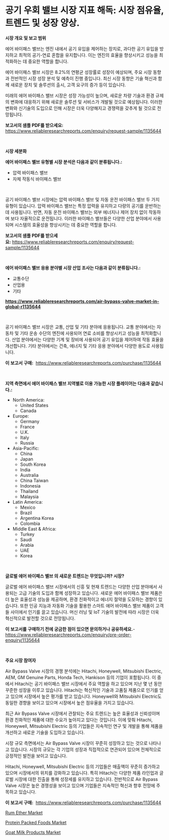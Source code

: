<p><h1>공기 우회 밸브 시장 지표 해독: 시장 점유율, 트렌드 및 성장 양상.</h1></p><p><strong>시장 개요 및 보고 범위</strong></p>
<p><p>에어 바이패스 밸브는 엔진 내에서 공기 유입을 제어하는 장치로, 과다한 공기 유입을 방지하고 최적의 공기-연료 혼합을 유지합니다. 이는 엔진의 효율을 향상시키고 성능을 최적화하는 데 중요한 역할을 합니다.</p><p>에어 바이패스 밸브 시장은 8.2%의 연평균 성장률로 성장이 예상되며, 주요 시장 동향과 전반적인 시장 성장 분석 및 예측이 진행 중입니다. 최신 시장 동향은 기술 혁신과 함께 새로운 장치 및 솔루션의 출시, 고객 요구의 증가 등이 있습니다.</p><p>미래의 에어 바이패스 밸브 시장은 성장 가능성이 높으며, 새로운 차량 기술과 환경 규제의 변화에 대응하기 위해 새로운 솔루션 및 서비스가 개발될 것으로 예상됩니다. 이러한 변화와 신기술의 도입으로 인해 시장은 더욱 다양해지고 경쟁력을 갖추게 될 것으로 전망됩니다.</p></p>
<p><strong>보고서의 샘플 PDF를 받으세요:</strong> <a href="https://www.reliableresearchreports.com/enquiry/request-sample/1135644">https://www.reliableresearchreports.com/enquiry/request-sample/1135644</a></p>
<p>&nbsp;</p>
<p><strong>시장 세분화</strong></p>
<p><strong>에어 바이패스 밸브 유형별 시장 분석은 다음과 같이 분류됩니다.:</strong></p>
<p><ul><li>압력 바이패스 밸브</li><li>자체 작동식 바이패스 밸브</li></ul></p>
<p>&nbsp;</p>
<p><p>공기 바이패스 밸브 시장에는 압력 바이패스 밸브 및 자동 운전 바이패스 밸브 두 가지 유형이 있습니다. 압력 바이패스 밸브는 특정 압력을 유지하고 다량의 공기를 운반하는 데 사용됩니다. 반면, 자동 운전 바이패스 밸브는 외부 에너지나 제어 장치 없이 작동하며 보다 자율적으로 운전됩니다. 이러한 바이패스 밸브들은 다양한 산업 분야에서 사용되며 시스템의 효율성을 향상시키는 데 중요한 역할을 합니다.</p></p>
<p><strong>보고서의 샘플 PDF를 받으세요:</strong>&nbsp;<a href="https://www.reliableresearchreports.com/enquiry/request-sample/1135644">https://www.reliableresearchreports.com/enquiry/request-sample/1135644</a></p>
<p>&nbsp;</p>
<p><strong> 에어 바이패스 밸브 응용 분야별 시장 산업 조사는 다음과 같이 분류됩니다.:</strong></p>
<p><ul><li>교통수단</li><li>산업용</li><li>기타</li></ul></p>
<p><strong><a href="https://www.reliableresearchreports.com/air-bypass-valve-market-in-global-r1135644">https://www.reliableresearchreports.com/air-bypass-valve-market-in-global-r1135644</a></strong></p>
<p>&nbsp;</p>
<p><p>공기 바이패스 밸브 시장은 교통, 산업 및 기타 분야에 응용됩니다. 교통 분야에서는 자동차 및 기타 운송 수단의 엔진에 사용되어 연료 소비를 향상시키고 성능을 최적화합니다. 산업 분야에서는 다양한 기계 및 장비에 사용되어 공기 유입을 제어하여 작동 효율을 개선합니다. 기타 분야에서는 건축, 에너지 및 기타 응용 분야에서 다양한 용도로 사용됩니다.</p></p>
<p><strong>이 보고서 구매:</strong>&nbsp; <a href="https://www.reliableresearchreports.com/purchase/1135644">https://www.reliableresearchreports.com/purchase/1135644</a></p>
<p>&nbsp;</p>
<p><strong>지역 측면에서 에어 바이패스 밸브 지역별로 이용 가능한 시장 플레이어는 다음과 같습니다.:</strong></p>
<p><ul>
    <li>
        North America:
        <ul>
            <li>United States</li>
            <li>Canada</li>
        </ul>
    </li>
    <li>
        Europe:
        <ul>
            <li>Germany</li>
            <li>France</li>
            <li>U.K.</li>
            <li>Italy</li>
            <li>Russia</li>
        </ul>
    </li>
    <li>
        Asia-Pacific:
        <ul>
            <li>China</li>
            <li>Japan</li>
            <li>South Korea</li>
            <li>India</li>
            <li>Australia</li>
            <li>China Taiwan</li>
            <li>Indonesia</li>
            <li>Thailand</li>
            <li>Malaysia</li>
        </ul>
    </li>
    <li>
        Latin America:
        <ul>
            <li>Mexico</li>
            <li>Brazil</li>
            <li>Argentina Korea</li>
            <li>Colombia</li>
        </ul>
    </li>
    <li>
        Middle East & Africa:
        <ul>
            <li>Turkey</li>
            <li>Saudi</li>
            <li>Arabia</li>
            <li>UAE</li>
            <li>Korea</li>
        </ul>
    </li>
    </ul></p>
<p>&nbsp;</p>
<p><strong>글로벌 에어 바이패스 밸브 의 새로운 트렌드는 무엇입니까? 시장?</strong></p>
<p><p>글로벌 에어 바이패스 밸브 시장에서의 신흥 및 현재 트렌드는 다양한 산업 분야에서 사용되는 고급 기술의 도입과 함께 성장하고 있습니다. 새로운 에어 바이패스 밸브 제품은 더 높은 효율성과 성능을 제공하며, 환경 친화적이고 에너지 절약을 도모하는 경향이 있습니다. 또한 인공 지능과 자동화 기술을 활용한 스마트 에어 바이패스 밸브 제품이 고객들 사이에서 인기를 끌고 있습니다. 머신 러닝 및 IoT 기술의 발전에 따라 시장은 더욱 혁신적으로 발전할 것으로 전망됩니다.</p></p>
<p><strong>이 보고서를 구매하기 전에 궁금한 점이 있으면 문의하거나 공유하세요.</strong>- <a href="https://www.reliableresearchreports.com/enquiry/pre-order-enquiry/1135644">https://www.reliableresearchreports.com/enquiry/pre-order-enquiry/1135644</a></p>
<p>&nbsp;</p>
<p><strong>주요 시장 참여자</strong></p>
<p><p>Air Bypass Valve 시장의 경쟁 분석에는 Hitachi, Honeywell, Mitsubishi Electric, AEM, GM Genuine Parts, Honda Tech, Hankison 등의 기업이 포함됩니다. 이 중에서 Hitachi는 공기 바이패스 밸브 시장에서 주요 역할을 하고 있으며 지난 몇 년 동안 꾸준한 성장을 이루고 있습니다. Hitachi는 혁신적인 기술과 고품질 제품으로 인기를 얻고 있으며 시장에서 높은 평가를 받고 있습니다. Honeywell와 Mitsubishi Electric도 동일한 경향을 보이고 있으며 시장에서 높은 점유율을 가지고 있습니다.</p><p>최근 Air Bypass Valve 시장에서 관찰되는 주요 트렌드는 높은 효율성과 신뢰성이며 환경 친화적인 제품에 대한 수요가 높아지고 있다는 것입니다. 이에 맞춰 Hitachi, Honeywell, Mitsubishi Electric 등의 기업들은 지속적인 연구 및 개발을 통해 제품을 개선하고 새로운 기술을 도입하고 있습니다.</p><p>시장 규모 측면에서는 Air Bypass Valve 시장이 꾸준히 성장하고 있는 것으로 나타나고 있습니다. 시장의 규모는 각 기업의 성장과 직접적으로 연관되어 있으며 전체적으로 긍정적인 발전을 보이고 있습니다.</p><p>Hitachi, Honeywell, Mitsubishi Electric 등의 기업들은 매출액이 꾸준히 증가하고 있으며 시장에서의 위치를 강화하고 있습니다. 특히 Hitachi는 다양한 제품 라인업과 글로벌 시장에 대한 진출을 통해 성장세를 유지하고 있습니다. 전반적으로 Air Bypass Valve 시장은 높은 경쟁성을 보이고 있으며 기업들은 지속적인 혁신과 향후 전망에 주목하고 있습니다.</p></p>
<p><strong>이 보고서 구매:</strong>&nbsp;&nbsp;<a href="https://www.reliableresearchreports.com/purchase/1135644">https://www.reliableresearchreports.com/purchase/1135644</a></p>
<p><p><a href="https://picayune-night-cbd.notion.site/Rum-Ether-Market-Exploring-Market-Share-Market-Trends-and-Future-Growth-127cd1e6c63049a7932f79a1f7775000">Rum Ether Market</a></p><p><a href="https://artistic-helicopter-ca9.notion.site/Protein-Packed-Foods-Market-Furnishes-Information-on-Market-Share-Market-Trends-and-Market-Growth-b6b75a3e6fe04c12979232d244f1a92a">Protein Packed Foods Market</a></p><p><a href="https://valiant-lunge-8fe.notion.site/Goat-Milk-Products-Market-Outlook-Industry-Overview-and-Forecast-2024-to-2031-2a2772b00dde4f9ab0fed634fa05c573">Goat Milk Products Market</a></p></p>